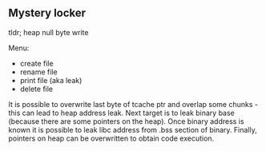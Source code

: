 ## Mystery locker

tldr; heap null byte write

Menu:
- create file
- rename file
- print file (aka leak)
- delete file

It is possible to overwrite last byte of tcache ptr and overlap some chunks - this can lead to heap address leak.
Next target is to leak binary base (because there are some pointers on the heap).
Once binary address is known it is possible to leak libc address from .bss section of binary.
Finally, pointers on heap can be overwritten to obtain code execution.
